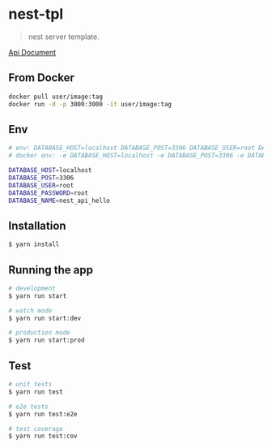 # nest-tpl

> nest server template.

[Api Document](./docs/api.md)

## From Docker

```bash
docker pull user/image:tag
docker run -d -p 3000:3000 -it user/image:tag
```

## Env

```sh
# env: DATABASE_HOST=localhost DATABASE_POST=3306 DATABASE_USER=root DATABASE_PASSWORD=root DATABASE_NAME=nest_api_hello
# docker env: -e DATABASE_HOST=localhost -e DATABASE_POST=3306 -e DATABASE_USER=root -e DATABASE_PASSWORD=root -e DATABASE_NAME=nest_api_hello

DATABASE_HOST=localhost
DATABASE_POST=3306
DATABASE_USER=root
DATABASE_PASSWORD=root
DATABASE_NAME=nest_api_hello
```

## Installation

```bash
$ yarn install
```

## Running the app

```bash
# development
$ yarn run start

# watch mode
$ yarn run start:dev

# production mode
$ yarn run start:prod
```

## Test

```bash
# unit tests
$ yarn run test

# e2e tests
$ yarn run test:e2e

# test coverage
$ yarn run test:cov
```